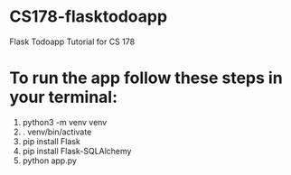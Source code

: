 # CS178-flasktodoapp
Flask Todoapp Tutorial for CS 178

# To run the app follow these steps in your terminal:
1. python3 -m venv venv <br />
2. . venv/bin/activate <br />
3. pip install Flask <br />
4. pip install Flask-SQLAlchemy <br />
5. python app.py 
